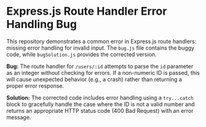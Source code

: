 # Express.js Route Handler Error Handling Bug

This repository demonstrates a common error in Express.js route handlers:  missing error handling for invalid input.  The `bug.js` file contains the buggy code, while `bugSolution.js` provides the corrected version.

**Bug:** The route handler for `/users/:id` attempts to parse the `id` parameter as an integer without checking for errors. If a non-numeric ID is passed, this will cause unexpected behavior (e.g., a crash) rather than returning a proper error response.

**Solution:** The corrected code includes error handling using a `try...catch` block to gracefully handle the case where the ID is not a valid number and returns an appropriate HTTP status code (400 Bad Request) with an error message.